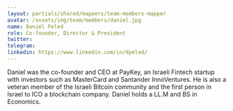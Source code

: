 ```yaml
---
layout: partials/shared/mappers/team-members-mapper
avatar: /assets/img/team/members/daniel.jpg
name: Daniel Peled
role: Co-founder, Director & President
twitter:
telegram:
linkedin: https://www.linkedin.com/in/dpeled/
---
```


Daniel was the co-founder and CEO at PayKey, an Israeli Fintech startup with investors such as MasterCard and Santander InnoVentures. He is also a veteran member of the Israeli Bitcoin community and the first person in Israel to ICO a blockchain company. Daniel holds a LL.M and BS in Economics.

